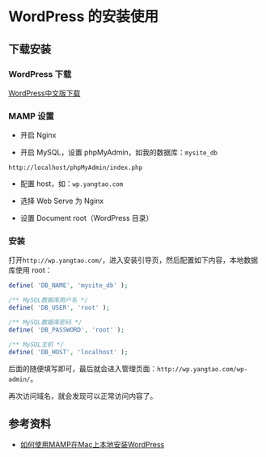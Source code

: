 # WordPress 的安装使用

## 下载安装

### WordPress 下载

[WordPress中文版下载](https://themebetter.com/wordpress/)

### MAMP 设置

- 开启 Nginx

- 开启 MySQL，设置 phpMyAdmin，如我的数据库：`mysite_db`

```url
http://localhost/phpMyAdmin/index.php
```

- 配置 host，如：`wp.yangtao.com`

- 选择 Web Serve 为 Nginx

- 设置 Document root（WordPress 目录）

### 安装

打开`http://wp.yangtao.com/`，进入安装引导页，然后配置如下内容，本地数据库使用 root：

```php
define( 'DB_NAME', 'mysite_db' );

/** MySQL数据库用户名 */
define( 'DB_USER', 'root' );

/** MySQL数据库密码 */
define( 'DB_PASSWORD', 'root' );

/** MySQL主机 */
define( 'DB_HOST', 'localhost' );
```

后面的随便填写即可，最后就会进入管理页面：`http://wp.yangtao.com/wp-admin/`。

再次访问域名，就会发现可以正常访问内容了。

## 参考资料

- [如何使用MAMP在Mac上本地安装WordPress](https://www.lanmit.com/1722.html)